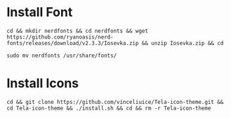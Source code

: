 # Install Font
	cd && mkdir nerdfonts && cd nerdfonts && wget https://github.com/ryanoasis/nerd-fonts/releases/download/v2.3.3/Iosevka.zip && unzip Iosevka.zip && cd 

	sudo mv nerdfonts /usr/share/fonts/


# Install Icons
	
	cd && git clone https://github.com/vinceliuice/Tela-icon-theme.git && cd Tela-icon-theme && ./install.sh && cd && rm -r Tela-icon-theme 
